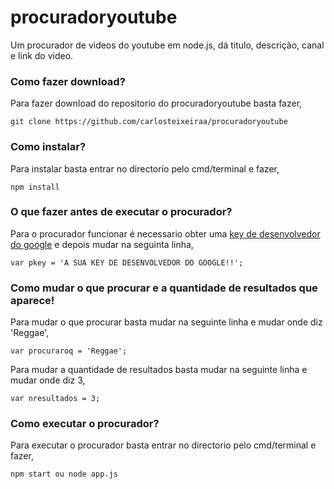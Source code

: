 # procuradoryoutube
Um procurador de videos do youtube em node.js, dá titulo, descrição, canal e link do video.

### Como fazer download?
Para fazer download do repositorio do procuradoryoutube basta fazer,

```
git clone https://github.com/carlosteixeiraa/procuradoryoutube
```

### Como instalar?
Para instalar basta entrar no directorio pelo cmd/terminal e fazer,
```
npm install
```
### O que fazer antes de executar o procurador?
Para o procurador funcionar é necessario obter uma <a href="https://console.developers.google.com/apis/credentials">key de desenvolvedor do google</a> e depois mudar na seguinta linha,
```
var pkey = 'A SUA KEY DE DESENVOLVEDOR DO GOOGLE!!';
```

### Como mudar o que procurar e a quantidade de resultados que aparece!
Para mudar o que procurar basta mudar na seguinte linha e mudar onde diz 'Reggae',
```
var procuraroq = 'Reggae';
```
Para mudar a quantidade de resultados basta mudar na seguinte linha e mudar onde diz 3,
```
var nresultados = 3;
```

### Como executar o procurador?
Para executar o procurador basta entrar no directorio pelo cmd/terminal e fazer,
```
npm start ou node app.js
```
